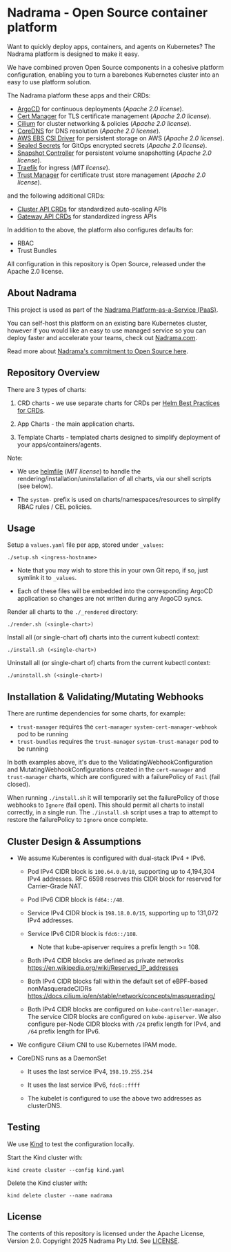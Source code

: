# Nadrama - Open Source container platform

Want to quickly deploy apps, containers, and agents on Kubernetes? The Nadrama platform is designed to make it easy.

We have combined proven Open Source components in a cohesive platform configuration, enabling you to turn a barebones Kubernetes cluster into an easy to use platform solution.

The Nadrama platform these apps and their CRDs:

* [ArgoCD](https://argo-cd.readthedocs.io/en/stable/) for continuous deployments (_Apache 2.0 license_).
* [Cert Manager](https://cert-manager.io/) for TLS certificate management (_Apache 2.0 license_).
* [Cilium](https://cilium.io/) for cluster networking & policies (_Apache 2.0 license_).
* [CoreDNS](https://coredns.io/) for DNS resolution (_Apache 2.0 license_).
* [AWS EBS CSI Driver](https://github.com/kubernetes-sigs/aws-ebs-csi-driver) for persistent storage on AWS (_Apache 2.0 license_).
* [Sealed Secrets](https://github.com/bitnami-labs/sealed-secrets) for GitOps encrypted secrets (_Apache 2.0 license_).
* [Snapshot Controller](https://github.com/kubernetes-csi/external-snapshotter) for persistent volume snapshotting (_Apache 2.0 license_).
* [Traefik](https://traefik.io/) for ingress (_MIT license_).
* [Trust Manager](https://cert-manager.io/docs/trust/trust-manager/) for certificate trust store management (_Apache 2.0 license_).

and the following additional CRDs:

* [Cluster API CRDs](https://cluster-api.sigs.k8s.io/) for standardized auto-scaling APIs
* [Gateway API CRDs](https://gateway-api.sigs.k8s.io/) for standardized ingress APIs

In addition to the above, the platform also configures defaults for:

* RBAC
* Trust Bundles

All configuration in this repository is Open Source, released under the Apache 2.0 license.

## About Nadrama

This project is used as part of the [Nadrama Platform-as-a-Service (PaaS)](https://nadrama.com).

You can self-host this platform on an existing bare Kubernetes cluster, however if you would like an easy to use managed service so you can deploy faster and accelerate your teams, check out [Nadrama.com](https://nadrama.com).

Read more about [Nadrama's commitment to Open Source here](https://nadrama.com/opensource).

## Repository Overview

There are 3 types of charts:

1. CRD charts - we use separate charts for CRDs per [Helm Best Practices for CRDs](https://helm.sh/docs/chart_best_practices/custom_resource_definitions/#method-2-separate-charts).

2. App Charts - the main application charts.

3. Template Charts - templated charts designed to simplify deployment of your apps/containers/agents.


Note:

- We use [helmfile](https://helmfile.readthedocs.io/en/latest/) (_MIT license_) to handle the rendering/installation/uninstallation of all charts, via our shell scripts (see below).

- The `system-` prefix is used on charts/namespaces/resources to simplify RBAC rules / CEL policies.

## Usage

Setup a `values.yaml` file per app, stored under `_values`:

```
./setup.sh <ingress-hostname>
```

- Note that you may wish to store this in your own Git repo, if so, just symlink it to `_values`.

- Each of these files will be embedded into the corresponding ArgoCD application so changes are not written during any ArgoCD syncs.

Render all charts to the `./_rendered` directory:

```
./render.sh (<single-chart>)
```

Install all (or single-chart of) charts into the current kubectl context:

```
./install.sh (<single-chart>)
```

Uninstall all (or single-chart of) charts from the current kubectl context:

```
./uninstall.sh (<single-chart>)
```

## Installation & Validating/Mutating Webhooks

There are runtime dependencies for some charts, for example:

* `trust-manager` requires the `cert-manager` `system-cert-manager-webhook` pod to be running
* `trust-bundles` requires the `trust-manager` `system-trust-manager` pod to be running

In both examples above, it's due to the ValidatingWebhookConfiguration and MutatingWebhookConfigurations created in the `cert-manager` and `trust-manager` charts, which are configured with a failurePolicy of `Fail` (fail closed).

When running `./install.sh` it will temporarily set the failurePolicy of those webhooks to `Ignore` (fail open). This should permit all charts to install correctly, in a single run. The `./install.sh` script uses a trap to attempt to restore the failurePolicy to `Ignore` once complete.

## Cluster Design & Assumptions

* We assume Kuberentes is configured with dual-stack IPv4 + IPv6.

  * Pod IPv4 CIDR block is `100.64.0.0/10`, supporting
    up to 4,194,304 IPv4 addresses. RFC 6598 reserves this CIDR block for
    reserved for Carrier-Grade NAT.

  * Pod IPv6 CIDR block is `fd64::/48`.

  * Service IPv4 CIDR block is `198.18.0.0/15`, supporting up to 131,072 IPv4
    addresses.

  * Service IPv6 CIDR block is `fdc6::/108`.

    * Note that kube-apiserver requires a prefix length >= 108.

  * Both IPv4 CIDR blocks are defined as private networks
    <https://en.wikipedia.org/wiki/Reserved_IP_addresses>

  * Both IPv4 CIDR blocks fall within the default set of eBPF-based
    nonMasqueradeCIDRs  <https://docs.cilium.io/en/stable/network/concepts/masquerading/>

  * Both IPv4 CIDR blocks are configured on `kube-controller-manager`.
    The service CIDR blocks are configured on `kube-apiserver`.
    We also configure per-Node CIDR blocks with `/24` prefix length for IPv4, and `/64` prefix length for IPv6.

* We configure Cilium CNI to use Kubernetes IPAM mode.

* CoreDNS runs as a DaemonSet

  * It uses the last service IPv4, `198.19.255.254`

  * It uses the last service IPv6, `fdc6::ffff`

  * The  kubelet is configured to use the above two addresses as clusterDNS.

## Testing

We use [Kind](https://kind.sigs.k8s.io/) to test the configuration locally.

Start the Kind cluster with:

```
kind create cluster --config kind.yaml
```

Delete the Kind cluster with:

```
kind delete cluster --name nadrama
```

## License

The contents of this repository is licensed under the Apache License, Version 2.0.
Copyright 2025 Nadrama Pty Ltd.
See [LICENSE](./LICENSE).
